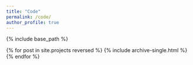 ```yaml
---
title: "Code"
permalink: /code/
author_profile: true
---
```


{% include base_path %}

{% for post in site.projects reversed %}
  {% include archive-single.html %}
{% endfor %}
